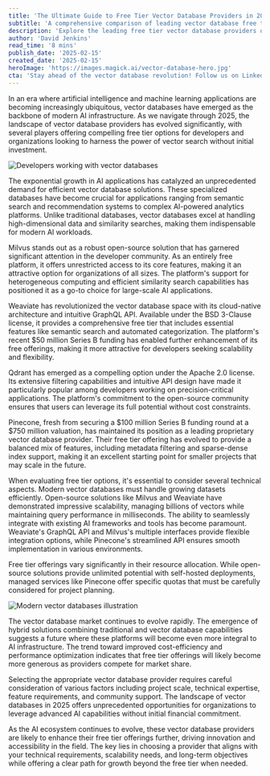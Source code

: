 ```yaml
---
title: 'The Ultimate Guide to Free Tier Vector Database Providers in 2025: Powering the AI Revolution'
subtitle: 'A comprehensive comparison of leading vector database free tiers for AI applications'
description: 'Explore the leading free tier vector database providers of 2025, including Milvus, Weaviate, Qdrant, and Pinecone. Learn about their features, technical considerations, and how to choose the right solution for your AI applications.'
author: 'David Jenkins'
read_time: '8 mins'
publish_date: '2025-02-15'
created_date: '2025-02-15'
heroImage: 'https://images.magick.ai/vector-database-hero.jpg'
cta: 'Stay ahead of the vector database revolution! Follow us on LinkedIn for regular updates on AI infrastructure, database technologies, and expert insights into the evolving landscape of vector search solutions.'
---
```


In an era where artificial intelligence and machine learning applications are becoming increasingly ubiquitous, vector databases have emerged as the backbone of modern AI infrastructure. As we navigate through 2025, the landscape of vector database providers has evolved significantly, with several players offering compelling free tier options for developers and organizations looking to harness the power of vector search without initial investment.

![Developers working with vector databases](https://i.magick.ai/PIXE/1739632060720_magick_img.webp)

The exponential growth in AI applications has catalyzed an unprecedented demand for efficient vector database solutions. These specialized databases have become crucial for applications ranging from semantic search and recommendation systems to complex AI-powered analytics platforms. Unlike traditional databases, vector databases excel at handling high-dimensional data and similarity searches, making them indispensable for modern AI workloads.

Milvus stands out as a robust open-source solution that has garnered significant attention in the developer community. As an entirely free platform, it offers unrestricted access to its core features, making it an attractive option for organizations of all sizes. The platform's support for heterogeneous computing and efficient similarity search capabilities has positioned it as a go-to choice for large-scale AI applications.

Weaviate has revolutionized the vector database space with its cloud-native architecture and intuitive GraphQL API. Available under the BSD 3-Clause license, it provides a comprehensive free tier that includes essential features like semantic search and automated categorization. The platform's recent $50 million Series B funding has enabled further enhancement of its free offerings, making it more attractive for developers seeking scalability and flexibility.

Qdrant has emerged as a compelling option under the Apache 2.0 license. Its extensive filtering capabilities and intuitive API design have made it particularly popular among developers working on precision-critical applications. The platform's commitment to the open-source community ensures that users can leverage its full potential without cost constraints.

Pinecone, fresh from securing a $100 million Series B funding round at a $750 million valuation, has maintained its position as a leading proprietary vector database provider. Their free tier offering has evolved to provide a balanced mix of features, including metadata filtering and sparse-dense index support, making it an excellent starting point for smaller projects that may scale in the future.

When evaluating free tier options, it's essential to consider several technical aspects. Modern vector databases must handle growing datasets efficiently. Open-source solutions like Milvus and Weaviate have demonstrated impressive scalability, managing billions of vectors while maintaining query performance in milliseconds. The ability to seamlessly integrate with existing AI frameworks and tools has become paramount. Weaviate's GraphQL API and Milvus's multiple interfaces provide flexible integration options, while Pinecone's streamlined API ensures smooth implementation in various environments.

Free tier offerings vary significantly in their resource allocation. While open-source solutions provide unlimited potential with self-hosted deployments, managed services like Pinecone offer specific quotas that must be carefully considered for project planning.

![Modern vector databases illustration](https://i.magick.ai/PIXE/1739632060717_magick_img.webp)

The vector database market continues to evolve rapidly. The emergence of hybrid solutions combining traditional and vector database capabilities suggests a future where these platforms will become even more integral to AI infrastructure. The trend toward improved cost-efficiency and performance optimization indicates that free tier offerings will likely become more generous as providers compete for market share.

Selecting the appropriate vector database provider requires careful consideration of various factors including project scale, technical expertise, feature requirements, and community support. The landscape of vector databases in 2025 offers unprecedented opportunities for organizations to leverage advanced AI capabilities without initial financial commitment.

As the AI ecosystem continues to evolve, these vector database providers are likely to enhance their free tier offerings further, driving innovation and accessibility in the field. The key lies in choosing a provider that aligns with your technical requirements, scalability needs, and long-term objectives while offering a clear path for growth beyond the free tier when needed.